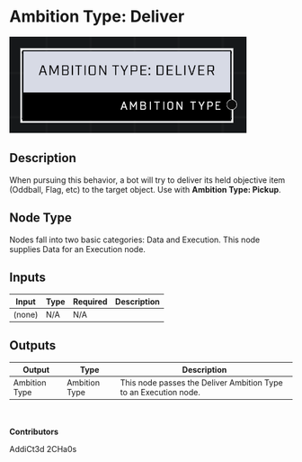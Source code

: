 # Ambition Type: Deliver
![alt text](../../../.gitbook/assets/ambition-type-deliver.png)
## Description
When pursuing this behavior, a bot will try to deliver its held objective item (Oddball, Flag, etc) to the target object. Use with **Ambition Type: Pickup**.

## Node Type
Nodes fall into two basic categories: Data and Execution. This node supplies Data for an Execution node.

## Inputs
| Input            | Type             | Required | Description												    |
|------------------|------------------|----------|--------------------------------------------------------------|
| (none) | N/A  | N/A  | |

## Outputs
| Output           | Type             | Description												     |
|------------------|------------------|--------------------------------------------------------------|
| Ambition Type | Ambition Type  | This node passes the Deliver Ambition Type to an Execution node.  |

\
\
**Contributors**

AddiCt3d 2CHa0s
